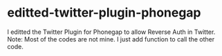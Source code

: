 editted-twitter-plugin-phonegap
===============================

I editted the Twitter Plugin for Phonegap to allow Reverse Auth in Twitter. Note: Most of the codes are not mine. I just add function to call the other code.
